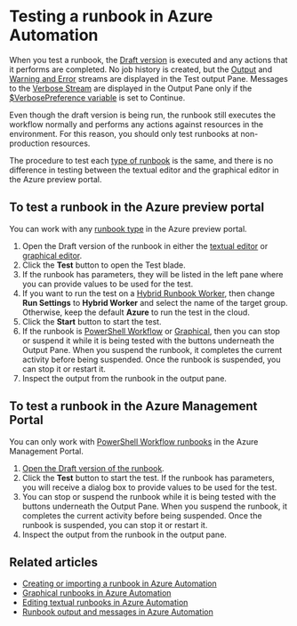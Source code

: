 <properties 
	pageTitle="Testing a runbook in Azure Automation"
	description="Before you publish a runbook in Azure Automation, you can test it to ensure that works as expected.  This article describes how to test a runbook and view its output."
	services="automation"
	documentationCenter=""
	authors="bwren"
	manager="stevenka"
	editor="tysonn" />
<tags 
	ms.service="automation"
	ms.devlang="na"
	ms.topic="article"
	ms.tgt_pltfrm="na"
	ms.workload="infrastructure-services"
	ms.date="09/23/2015"
	ms.author="bwren" />

# Testing a runbook in Azure Automation
When you test a runbook, the [Draft version](automation-creating-importing-runbook#publishing-a-runbook) is executed and any actions that it performs are completed. No job history is created, but the [Output](automation-runbook-output-and-messages#output-stream) and [Warning and Error](automation-runbook-output-and-messages#message-streams) streams are displayed in the Test output Pane. Messages to the [Verbose Stream](automation-runbook-output-and-messages#message-streams) are displayed in the Output Pane only if the [$VerbosePreference variable](automation-runbook-output-and-messages#preference-variables) is set to Continue.

Even though the draft version is being run, the runbook still executes the workflow normally and performs any actions against resources in the environment. For this reason, you should only test runbooks at non-production resources.

The procedure to test each [type of runbook](automation-runbook-types) is the same, and there is no difference in testing between the textual editor and the graphical editor in the Azure preview portal.  


## To test a runbook in the Azure preview portal

You can work with any [runbook type](automation-runbook-types) in the Azure preview portal.

1. Open the Draft version of the runbook in either the [textual editor](automation-editing-a-runbook#Portal) or [graphical editor](automation-graphical-authoring-intro).
2. Click the **Test** button to open the Test blade.
3. If the runbook has parameters, they will be listed in the left pane where you can provide values to be used for the test.
4. If you want to run the test on a [Hybrid Runbook Worker](automation-hybrid), then change **Run Settings** to **Hybrid Worker** and select the name of the target group.  Otherwise, keep the default **Azure** to run the test in the cloud.
5. Click the **Start** button to start the test.
6. If the runbook is [PowerShell Workflow](automation-runbook-types#powershell-workflow-runbooks) or [Graphical](automation-runbook-types#graphical-runbooks), then you can stop or suspend it while it is being tested with the buttons underneath the Output Pane. When you suspend the runbook, it completes the current activity before being suspended. Once the runbook is suspended, you can stop it or restart it.
7. Inspect the output from the runbook in the output pane.



## To test a runbook in the Azure Management Portal

You can only work with [PowerShell Workflow runbooks](automation-runbook-types#powershell-workflow-runbooks) in the Azure Management Portal.


1. [Open the Draft version of the runbook](automation-edit-textual-runbook#to-edit-a-runbook-with-the-azure-portal).
2. Click the **Test** button to start the test.  If the runbook has parameters, you will receive a dialog box to provide values to be used for the test.
6. You can stop or suspend the runbook while it is being tested with the buttons underneath the Output Pane. When you suspend the runbook, it completes the current activity before being suspended. Once the runbook is suspended, you can stop it or restart it.
7. Inspect the output from the runbook in the output pane.


## Related articles

- [Creating or importing a runbook in Azure Automation](automation-creating-importing-runbook)
- [Graphical runbooks in Azure Automation](automation-graphical-authoring-intro)
- [Editing textual runbooks in Azure Automation](automation-edit-textual-runbook)
- [Runbook output and messages in Azure Automation](automation-runbook-output-and-messages)